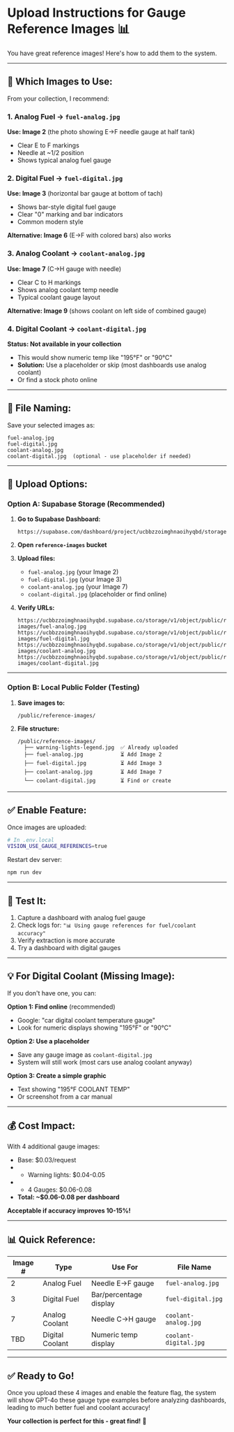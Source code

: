 # Upload Instructions for Gauge Reference Images 📊

You have great reference images! Here's how to add them to the system.

---

## 🎯 **Which Images to Use:**

From your collection, I recommend:

### **1. Analog Fuel** → `fuel-analog.jpg`
**Use: Image 2** (the photo showing E→F needle gauge at half tank)
- Clear E to F markings
- Needle at ~1/2 position
- Shows typical analog fuel gauge

### **2. Digital Fuel** → `fuel-digital.jpg`
**Use: Image 3** (horizontal bar gauge at bottom of tach)
- Shows bar-style digital fuel gauge
- Clear "0" marking and bar indicators
- Common modern style

**Alternative: Image 6** (E→F with colored bars) also works

### **3. Analog Coolant** → `coolant-analog.jpg`
**Use: Image 7** (C→H gauge with needle)
- Clear C to H markings
- Shows analog coolant temp needle
- Typical coolant gauge layout

**Alternative: Image 9** (shows coolant on left side of combined gauge)

### **4. Digital Coolant** → `coolant-digital.jpg`
**Status: Not available in your collection**
- This would show numeric temp like "195°F" or "90°C"
- **Solution:** Use a placeholder or skip (most dashboards use analog coolant)
- Or find a stock photo online

---

## 📁 **File Naming:**

Save your selected images as:
```
fuel-analog.jpg
fuel-digital.jpg
coolant-analog.jpg
coolant-digital.jpg  (optional - use placeholder if needed)
```

---

## 🚀 **Upload Options:**

### **Option A: Supabase Storage (Recommended)**

1. **Go to Supabase Dashboard:**
   ```
   https://supabase.com/dashboard/project/ucbbzzoimghnaoihyqbd/storage
   ```

2. **Open `reference-images` bucket**

3. **Upload files:**
   - `fuel-analog.jpg` (your Image 2)
   - `fuel-digital.jpg` (your Image 3)
   - `coolant-analog.jpg` (your Image 7)
   - `coolant-digital.jpg` (placeholder or find online)

4. **Verify URLs:**
   ```
   https://ucbbzzoimghnaoihyqbd.supabase.co/storage/v1/object/public/reference-images/fuel-analog.jpg
   https://ucbbzzoimghnaoihyqbd.supabase.co/storage/v1/object/public/reference-images/fuel-digital.jpg
   https://ucbbzzoimghnaoihyqbd.supabase.co/storage/v1/object/public/reference-images/coolant-analog.jpg
   https://ucbbzzoimghnaoihyqbd.supabase.co/storage/v1/object/public/reference-images/coolant-digital.jpg
   ```

---

### **Option B: Local Public Folder (Testing)**

1. **Save images to:**
   ```
   /public/reference-images/
   ```

2. **File structure:**
   ```
   /public/reference-images/
     ├── warning-lights-legend.jpg  ✅ Already uploaded
     ├── fuel-analog.jpg            ⏳ Add Image 2
     ├── fuel-digital.jpg           ⏳ Add Image 3
     ├── coolant-analog.jpg         ⏳ Add Image 7
     └── coolant-digital.jpg        ⏳ Find or create
   ```

---

## ✅ **Enable Feature:**

Once images are uploaded:

```bash
# In .env.local
VISION_USE_GAUGE_REFERENCES=true
```

Restart dev server:
```bash
npm run dev
```

---

## 🧪 **Test It:**

1. Capture a dashboard with analog fuel gauge
2. Check logs for: `"📊 Using gauge references for fuel/coolant accuracy"`
3. Verify extraction is more accurate
4. Try a dashboard with digital gauges

---

## 💡 **For Digital Coolant (Missing Image):**

If you don't have one, you can:

**Option 1: Find online** (recommended)
- Google: "car digital coolant temperature gauge"
- Look for numeric displays showing "195°F" or "90°C"

**Option 2: Use a placeholder**
- Save any gauge image as `coolant-digital.jpg`
- System will still work (most cars use analog coolant anyway)

**Option 3: Create a simple graphic**
- Text showing "195°F COOLANT TEMP"
- Or screenshot from a car manual

---

## 💰 **Cost Impact:**

With 4 additional gauge images:
- Base: $0.03/request
- + Warning lights: $0.04-0.05
- + 4 Gauges: $0.06-0.08
- **Total: ~$0.06-0.08 per dashboard**

**Acceptable if accuracy improves 10-15%!**

---

## 📊 **Quick Reference:**

| Image # | Type | Use For | File Name |
|---------|------|---------|-----------|
| 2 | Analog Fuel | Needle E→F gauge | `fuel-analog.jpg` |
| 3 | Digital Fuel | Bar/percentage display | `fuel-digital.jpg` |
| 7 | Analog Coolant | Needle C→H gauge | `coolant-analog.jpg` |
| TBD | Digital Coolant | Numeric temp display | `coolant-digital.jpg` |

---

## ✅ **Ready to Go!**

Once you upload these 4 images and enable the feature flag, the system will show GPT-4o these gauge type examples before analyzing dashboards, leading to much better fuel and coolant accuracy!

**Your collection is perfect for this - great find!** 🎯
